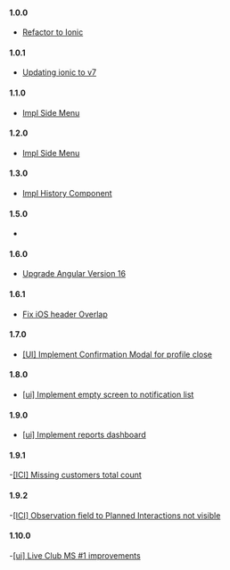 #### 1.0.0

- [Refactor to Ionic](https://inovretail.visualstudio.com/PRODUCT_DEVELOPMENT/_boards/board/t/PRODUCT_DEVELOPMENT%20Team/Stories/?workitem=15403)

#### 1.0.1

- [Updating ionic to v7](https://inovretail.visualstudio.com/PRODUCT_DEVELOPMENT/_boards/board/t/PRODUCT_DEVELOPMENT%20Team/Stories/?workitem=15403)

#### 1.1.0

- [Impl Side Menu](https://inovretail.visualstudio.com/PRODUCT_DEVELOPMENT/_boards/board/t/PRODUCT_DEVELOPMENT%20Team/Stories/?workitem=15507)

#### 1.2.0

- [Impl Side Menu](https://inovretail.visualstudio.com/PRODUCT_DEVELOPMENT/_boards/board/t/PRODUCT_DEVELOPMENT%20Team/Stories/?workitem=15402)

#### 1.3.0

- [Impl History Component](https://inovretail.visualstudio.com/PRODUCT_DEVELOPMENT/_boards/board/t/PRODUCT_DEVELOPMENT%20Team/Stories/?workitem=15545)

#### 1.5.0

- [](https://inovretail.visualstudio.com/PRODUCT_DEVELOPMENT/_boards/board/t/PRODUCT_DEVELOPMENT%20Team/Stories/?workitem=15546)

#### 1.6.0

- [Upgrade Angular Version 16](https://dev.azure.com/inovretail/PRODUCT_DEVELOPMENT/_boards/board/t/PRODUCT_DEVELOPMENT%20Team/Stories/?workitem=15603)

#### 1.6.1

- [Fix iOS header Overlap](https://dev.azure.com/inovretail/PRODUCT_DEVELOPMENT/_boards/board/t/PRODUCT_DEVELOPMENT%20Team/Stories/?workitem=15618)

#### 1.7.0

- [[UI] Implement Confirmation Modal for profile close](https://dev.azure.com/inovretail/PRODUCT_DEVELOPMENT/_boards/board/t/PRODUCT_DEVELOPMENT%20Team/Stories/?workitem=15617)

#### 1.8.0

- [[ui] Implement empty screen to notification list](https://dev.azure.com/inovretail/PRODUCT_DEVELOPMENT/_boards/board/t/PRODUCT_DEVELOPMENT%20Team/Stories/?workitem=15652)

#### 1.9.0

- [[ui] Implement reports dashboard](https://dev.azure.com/inovretail/PRODUCT_DEVELOPMENT/_boards/board/t/PRODUCT_DEVELOPMENT%20Team/Stories/?workitem=15547)

#### 1.9.1

-[[ICI] Missing customers total count](https://dev.azure.com/inovretail/PRODUCT_DEVELOPMENT/_boards/board/t/PRODUCT_DEVELOPMENT%20Team/Stories/?workitem=15682)

#### 1.9.2

-[[ICI] Observation field to Planned Interactions not visible](https://dev.azure.com/inovretail/PRODUCT_DEVELOPMENT/_boards/board/t/PRODUCT_DEVELOPMENT%20Team/Stories/?workitem=15674)

#### 1.10.0

-[[ui] Live Club MS #1 improvements](https://dev.azure.com/inovretail/PRODUCT_DEVELOPMENT/_boards/board/t/PRODUCT_DEVELOPMENT%20Team/Stories/?workitem=15683)
